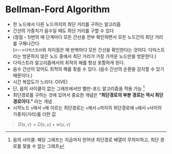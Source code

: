 # Bellman-Ford Algorithm
- 한 노드에서 다른 노드까지의 최단 거리를 구하는 알고리즘
- 간선의 가중치가 음수일 때도 최단 거리를 구할 수 있다
- (정점 - 1)번의 매 단계마다 모든 간선을 전부 확인하면서 모든 노드간의 최단 거리를 구해나간다.  
  (<-->`다익스트라`와 차이점은 매 반복마다 모든 간선을 확인한다는 것이다. 다익스트라는 방문하지 않은 노드 중에서 최단 거리가 가장 가까운 노드만을 방문한다.)
- 다익스트라 알고리즘에서의 최적의 해를 항상 포함하게 된다.
- 음수 간선이 있어도 최적의 해를 찾을 수 있다. (음수 간선의 순환을 감지할 수 있기 때문이다.)
- 시간 복잡도가 느리다. O(VE)
- 단, 음의 사이클이 없는 그래프에서만 벨만-포드 알고리즘을 적용 가능 [^1]
- 최단경로를 구하는 것에 있어서 중요한 개념은 **“최단경로의 부분 경로는 역시 최단경로이다.”** 라는 개념
- 시작노드 `s`에서 `v`에 이르는 최단경로는 `s`에서 `u`까지의 최단경로에 `u`에서 `v`사이의 가중치(거리)를 더한 값
> $D(s,v)=D(s,u)+w(u,v)$







[^1]: 음의 사이클: 해당 그래프는 지금까지 얻어낸 최단경로 배열이 무의미하고, 최단 경로를 찾을 수 없는 그래프
